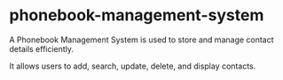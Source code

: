 # phonebook-management-system
A Phonebook Management System is used to store and manage contact details efficiently.

It allows users to add, search, update, delete, and display contacts.
